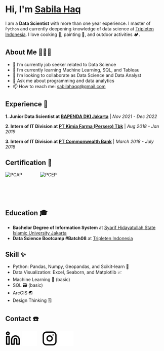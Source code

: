 # Hi, I'm [Sabila Haq](https://www.linkedin.com/in/sabilahaq/)

I am a **Data Scientist** with more than one year experience. I master of `Python` and currently deepening knowledge of data science at [Tripleten Indonesia](https://tripleten.com/id-idn/). I love cooking 🍳, painting 🎨, and outdoor activities 🏕️.

## About Me 👩🏻‍💻

- 🔭 I’m currently job seeker related to Data Science
- 🌱 I’m currently learning Machine Learning, SQL, and Tableau
- 👯 I’m looking to collaborate as Data Science and Data Analyst
- 💬 Ask me about programming and data analytics
- 📫 How to reach me: sabilahaqq@gmail.com

## Experience 🚀
**1. Junior Data Scientist at [BAPENDA DKI Jakarta](https://pajakonline.jakarta.go.id/)** | _Nov 2021 - Dec 2022_
<!--- Accomplish pre-processing tax data with Geopandas, Pandas, and Numpy
- Make data exploration or EDA on tax data with Matplotlib and Seaborn
- Perform data validation analysis using Decision Tree, Numpy, and Pandas
- Do modelling using Linear Regression with Numpy and Scikit-learn
- Creating automation for data quality checking and scoring of data spatial-->

**2. Intern of IT Division at [PT Kimia Farma (Persero) Tbk](https://www.kimiafarma.co.id/)** | _Aug 2018 - Jan 2019_
<!--- Making design information system for Nomor Izin Edar (NIE) using SDLC-->

**3. Intern of IT Division at [PT Commonwealth Bank](https://www.commbank.co.id/id)** | _March 2018 - July 2018_
<!--- Do query and reporting of data operational with SQL and Oracle BI-->

## Certification 🏅
[<img align="left" alt="PCAP" width="100px" src="https://images.credly.com/size/680x680/images/587b02d4-41d5-4a81-9b9d-b5076200713c/pcap-31-xx.png" style="padding-right:10px;" />](https://www.credly.com/badges/834f0c97-28c1-4b88-bf80-e79beab7b2e4/public_url)
[<img align="left" alt="PCEP" width="100px" src="https://images.credly.com/size/680x680/images/94d0811d-8fed-47e5-acc8-50b69342a9a4/pcep-30-02-badge.png" style="padding-right:10px;" />](https://www.credly.com/badges/feed8952-2a10-4de0-9a68-8baf5ebfc766/public_url)

<!-- [PCAP - Certified Associate in Python Programming](https://www.credly.com/badges/834f0c97-28c1-4b88-bf80-e79beab7b2e4/public_url)
- [PCEP - Certified Entry-Level Python Programmer](https://www.credly.com/badges/feed8952-2a10-4de0-9a68-8baf5ebfc766/public_url)-->
<br />
<br />
<br />
<br />
<br />

## Education 🎓
- **Bachelor Degree of Information System** at [Syarif Hidayatullah State Islamic University Jakarta](https://fst.uinjkt.ac.id/)
- **Data Science Bootcamp #Batch08** at [Tripleten Indonesia](https://tripleten.com/id-idn/)

## Skill ✨
- Python: Pandas, Numpy, Geopandas, and Scikit-learn 🐍
- Data Visualization: Excel, Seaborn, and Matplotlib 📈
- Machine Learning 🤖 (basic)
- SQL 🗃️ (basic)
- ArcGIS 🌏
- Design Thinking 🗒️

## Contact ☎️

[![website](./img/linkedin-light.svg)](https://www.linkedin.com/in/sabilahaq#gh-light-mode-only)
[![website](./img/linkedin-dark.svg)](https://www.linkedin.com/in/sabilahaq#gh-dark-mode-only)
&nbsp;&nbsp;
[![website](./img/instagram-light.svg)](https://www.instagram.com/sabilahaq/#gh-light-mode-only)
[![website](./img/instagram-dark.svg)](https://www.instagram.com/sabilahaq/#gh-dark-mode-only)
